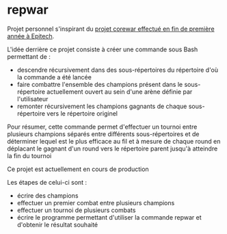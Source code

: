 # repwar

Projet personnel s'inspirant du [projet corewar effectué en fin de première année à Epitech](https://github.com/MikaelVallenet/Corewar).

L'idée derrière ce projet consiste à créer une commande sous Bash permettant de :
- descendre récursivement dans des sous-répertoires du répertoire d'où la commande a été lancée
- faire combattre l'ensemble des champions présent dans le sous-répertoire actuellement ouvert au sein d'une arène définie par l'utilisateur
- remonter récursivement les champions gagnants de chaque sous-répertoire vers le répertoire originel

Pour résumer, cette commande permet d'effectuer un tournoi entre plusieurs champions séparés entre différents sous-répertoires et de déterminer lequel est le plus efficace au fil et à mesure de chaque round en déplacant le gagnant d'un round vers le répertoire parent jusqu'à atteindre la fin du tournoi

Ce projet est actuellement en cours de production

Les étapes de celui-ci sont :
- écrire des champions
- effectuer un premier combat entre plusieurs champions
- effectuer un tournoi de plusieurs combats
- écrire le programme permettant d'utiliser la commande repwar et d'obtenir le résultat souhaité
